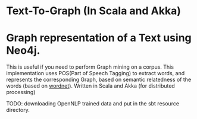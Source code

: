 Text-To-Graph (In Scala and Akka)
======

# Graph representation of a Text using Neo4j.
This is useful if you need to perform Graph mining on a corpus. 
This implementation uses POS(Part of Speech Tagging) to extract words, and represents the corresponding Graph, based on semantic relatedness of the words (based on [wordnet](https://wordnet.princeton.edu/)).
Written in Scala and Akka (for distributed processing)

TODO: downloading OpenNLP trained data and put in the sbt resource directory. 
